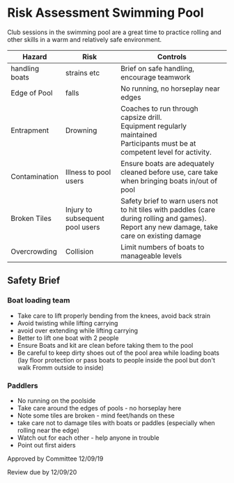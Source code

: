 # Risk Assessment Swimming Pool #


Club sessions in the swimming pool are a great time to practice rolling and other skills in a warm and relatively safe environment.





| Hazard           | Risk      |  Controls  | 
|-----------------|------------|------------|
| handling boats  |  strains etc  | Brief on safe handling, encourage teamwork |
| Edge of Pool    |   falls       | No running, no horseplay near edges |
| Entrapment      | Drowning      | Coaches to run through capsize drill. <br />Equipment regularly maintained<br /> Participants must be at competent level for activity.     | 
| Contamination   | Illness to pool users     | Ensure boats are adequately cleaned before use, care take when bringing boats in/out of pool |
| Broken Tiles    | Injury to subsequent pool users   | Safety brief to warn users not to hit tiles with paddles (care during rolling and games). Report any new damage, take care on existing damage |
| Overcrowding    | Collision     |  Limit numbers of boats to manageable levels | 




## Safety Brief ## 

### Boat loading team ###

 * Take care to lift properly bending from the knees, avoid back strain
 * Avoid twisting while lifting carrying
 * avoid over extending while lifting carrying
 * Better to lift one boat with 2 people
 * Ensure Boats and kit are clean before taking them to the pool
 * Be careful to keep dirty shoes out of the pool area while loading boats (lay floor protection or pass boats to people inside the pool but don't walk Fromm outside to inside) 


### Paddlers ###

 * No running on the poolside
 * Take care around the edges of pools - no horseplay here
 * Note some tiles are broken - mind feet/hands on these
 * take care not to damage tiles with boats or paddles (especially when rolling near the edge)
 * Watch out for each other - help anyone in trouble
 * Point out first aiders


Approved by Committee 12/09/19

Review due by 12/09/20
